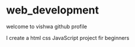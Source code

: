 # web_development

welcome to vishwa github profile 

I create a html css JavaScript project fir beginners 
